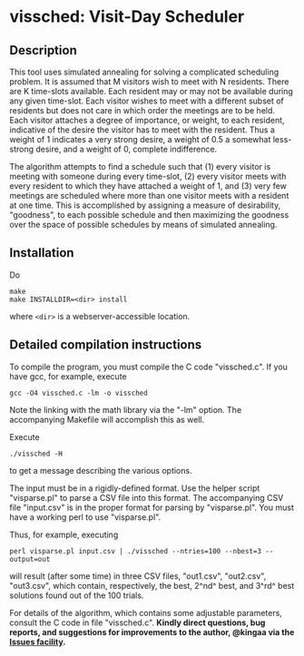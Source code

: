 # vissched: Visit-Day Scheduler

## Description

This tool uses simulated annealing for solving a complicated scheduling problem.
It is assumed that M visitors wish to meet with N residents.
There are K time-slots available.
Each resident may or may not be available during any given time-slot.
Each visitor wishes to meet with a different subset of residents but does not care in which order the meetings are to be held.
Each visitor attaches a degree of importance, or weight, to each resident, indicative of the desire the visitor has to meet with the resident.
Thus a weight of 1 indicates a very strong desire, a weight of 0.5 a somewhat less-strong desire, and a weight of 0, complete indifference.

The algorithm attempts to find a schedule such that
(1) every visitor is meeting with someone during every time-slot,
(2) every visitor meets with every resident to which they have attached a weight of 1, and
(3) very few meetings are scheduled where more than one visitor meets with a resident at one time.
This is accomplished by assigning a measure of desirability, "goodness", to each possible schedule and then maximizing the goodness over the space of possible schedules by means of simulated annealing.

## Installation

Do
```
make
make INSTALLDIR=<dir> install
```
where `<dir>` is a webserver-accessible location.

## Detailed compilation instructions

To compile the program, you must compile the C code "vissched.c".
If you have gcc, for example, execute
```
gcc -O4 vissched.c -lm -o vissched
```
Note the linking with the math library via the "-lm" option.  The accompanying Makefile will accomplish this as well.

Execute
```
./vissched -H 
```
to get a message describing the various options.

The input must be in a rigidly-defined format.
Use the helper script "visparse.pl" to parse a CSV file into this format.
The accompanying CSV file "input.csv" is in the proper format for parsing by "visparse.pl".
You must have a working perl to use "visparse.pl".

Thus, for example, executing
```
perl visparse.pl input.csv | ./vissched --ntries=100 --nbest=3 --output=out
```
will result (after some time) in three CSV files, "out1.csv", "out2.csv", "out3.csv", which contain, respectively, the best, 2^nd^ best, and 3^rd^ best solutions found out of the 100 trials.

For details of the algorithm, which contains some adjustable parameters, consult the C code in file "vissched.c".
**Kindly direct questions, bug reports, and suggestions for improvements to the author, @kingaa via the [Issues facility](https://github.com/kingaa/vissched/issues).**

